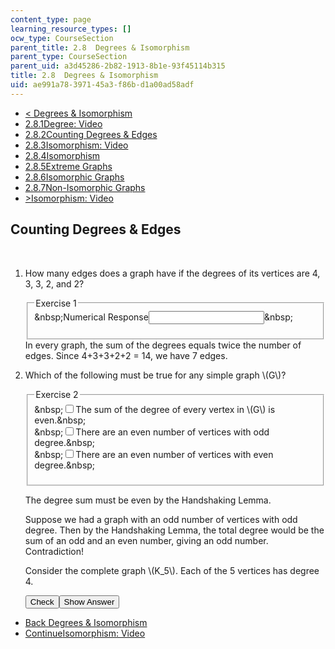 ```yaml
---
content_type: page
learning_resource_types: []
ocw_type: CourseSection
parent_title: 2.8  Degrees & Isomorphism
parent_type: CourseSection
parent_uid: a3d45286-2b82-1913-8b1e-93f45114b315
title: 2.8  Degrees & Isomorphism
uid: ae991a78-3971-45a3-f86b-d1a00ad58adf
---
```

<ul class="navigation pagination"><li id="top_bck_btn"><a href='/courses/electrical-engineering-and-computer-science/6-042j-mathematics-for-computer-science-spring-2015/structures/tp7-2';><<span> Degrees &amp; Isomorphism</span></a></li><li id="flp_btn_1" ><a href='/courses/electrical-engineering-and-computer-science/6-042j-mathematics-for-computer-science-spring-2015/structures/tp7-2'>2.8.1<span>Degree: Video</span></a></li><li id="flp_btn_2" class="button_selected"><a href='/courses/electrical-engineering-and-computer-science/6-042j-mathematics-for-computer-science-spring-2015/structures/tp7-2/vertical-0403a1f6fa4c'>2.8.2<span>Counting Degrees &amp; Edges</span></a></li><li id="flp_btn_3" ><a href='/courses/electrical-engineering-and-computer-science/6-042j-mathematics-for-computer-science-spring-2015/structures/tp7-2/vertical-4cdac51413fd'>2.8.3<span>Isomorphism: Video</span></a></li><li id="flp_btn_4" ><a href='/courses/electrical-engineering-and-computer-science/6-042j-mathematics-for-computer-science-spring-2015/structures/tp7-2/vertical-206635abfb7b'>2.8.4<span>Isomorphism</span></a></li><li id="flp_btn_5" ><a href='/courses/electrical-engineering-and-computer-science/6-042j-mathematics-for-computer-science-spring-2015/structures/tp7-2/vertical-0d59158da590'>2.8.5<span>Extreme Graphs</span></a></li><li id="flp_btn_6" ><a href='/courses/electrical-engineering-and-computer-science/6-042j-mathematics-for-computer-science-spring-2015/structures/tp7-2/vertical-b30a643c515e'>2.8.6<span>Isomorphic Graphs</span></a></li><li id="flp_btn_7" ><a href='/courses/electrical-engineering-and-computer-science/6-042j-mathematics-for-computer-science-spring-2015/structures/tp7-2/vertical-3c93d1aadcac'>2.8.7<span>Non-Isomorphic Graphs</span></a></li><li id="top_continue_btn"><a href='/courses/electrical-engineering-and-computer-science/6-042j-mathematics-for-computer-science-spring-2015/structures/tp7-2/vertical-4cdac51413fd';>><span>Isomorphism: Video</span></a></li></ul><h2 class="subhead">Counting Degrees &amp; Edges</h2><div class="self_assessment">
<br display_name="Counting Degrees &amp; Edges" url_name="Counting_Degrees_Edges" />
<ol display_name="Counting Degrees &amp; Edges" url_name="Counting_Degrees_Edges_0">
<li>
<div id="Q1_div" class="problem_question"><p>How many edges does a graph have if the degrees of its vertices are 4, 3, 3, 2, and 2?</p><fieldset><legend class="visually-hidden">Exercise 1</legend><div class="choice"><label id="Q1_label"><span id="Q1_aria_status" tabindex="-1" class="visually-hidden">&amp;nbsp;</span><span class="visually-hidden">Numerical Response</span><input type="text" id="Q1_input" value="" onkeypress="numericTypedOrDropDownSelected(1)" class="problem_text_input"><input type="hidden" id="Q1_ans" value="7"><input type="hidden" id="Q1_tolerance" value="0"><span id="Q1_normal_status" class="nostatus" aria-hidden="true">&amp;nbsp;</span></label></div><p id="S1_ans" tabindex="-1" class="problem_answer"></p></fieldset></div><div id="S1_div" class="problem_solution" tabindex="-1">In every graph, the sum of the degrees equals twice the number of edges. Since 4+3+3+2+2 = 14, we have 7 edges.</div></li>
<li>
<div id="Q2_div" class="problem_question">
<p> Which of the following must be true for any simple graph \(G\)?</p>
<fieldset><legend class="visually-hidden">Exercise 2</legend><div class="choice"><label id="Q2_input_1_label"><span id="Q2_input_1_aria_status" tabindex="-1" class="visually-hidden">&amp;nbsp;</span><input type="checkbox" id="Q2_input_1" onclick="optionSelected(2)" name="Q2_input" class="problem_radio_input" correct="true"><span class="choice">The sum of the degree of every vertex in \(G\) is even.</span><span id="Q2_input_1_normal_status" class="nostatus" aria-hidden="true">&amp;nbsp;</span></label></div><div class="choice"><label id="Q2_input_2_label"><span id="Q2_input_2_aria_status" tabindex="-1" class="visually-hidden">&amp;nbsp;</span><input type="checkbox" id="Q2_input_2" onclick="optionSelected(2)" name="Q2_input" class="problem_radio_input" correct="true"><span class="choice">There are an even number of vertices with odd degree.</span><span id="Q2_input_2_normal_status" class="nostatus" aria-hidden="true">&amp;nbsp;</span></label></div><div class="choice"><label id="Q2_input_3_label"><span id="Q2_input_3_aria_status" tabindex="-1" class="visually-hidden">&amp;nbsp;</span><input type="checkbox" id="Q2_input_3" onclick="optionSelected(2)" name="Q2_input" class="problem_radio_input" correct="false"><span class="choice">There are an even number of vertices with even degree.</span><span id="Q2_input_3_normal_status" class="nostatus" aria-hidden="true">&amp;nbsp;</span></label></div><p id="Q2_status_combined" tabindex="-1" class="nostatus"></p></fieldset></div><div id="S2_div" class="problem_solution" tabindex="-1">
<p> The degree sum must be even by the Handshaking Lemma. </p>
<p> Suppose we had a graph with an odd number of vertices with odd degree. Then by the Handshaking Lemma, the total degree would be the sum of an odd and an even number, giving an odd number. Contradiction!  </p>
<p> Consider the complete graph \(K_5\). Each of the 5 vertices has degree 4. </p>
</div><div class="action"><button id="Q1_button" onclick="checkAnswer({1: 'numerical', 2: 'choiceresponse'})" class="problem_mo_button">Check</button><button id="Q1_button_show" onclick="showHideSolution({1: 'numerical', 2: 'choiceresponse'}, 1, [1, 2])" class="problem_mo_button">Show Answer</button></div></li>
</ol>
</div><ul class="navigation progress"><li id="bck_btn"><a href='/courses/electrical-engineering-and-computer-science/6-042j-mathematics-for-computer-science-spring-2015/structures/tp7-2';>Back<span> Degrees &amp; Isomorphism</span></a></li><li id="continue_btn"><a href='/courses/electrical-engineering-and-computer-science/6-042j-mathematics-for-computer-science-spring-2015/structures/tp7-2/vertical-4cdac51413fd';>Continue<span>Isomorphism: Video</span></a></li></ul>